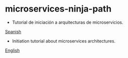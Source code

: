 # microservices-ninja-path

* Tutorial de iniciación a arquitecturas de microservicios.

[Spanish](tree/master/spanish)

* Initiation tutorial about microservices architectures.

[English](tree/master/english)